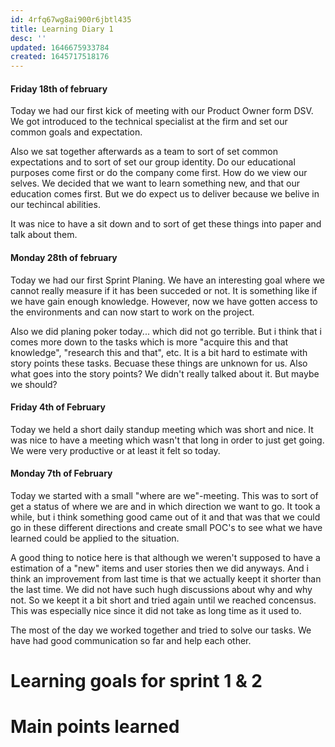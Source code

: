 ```yaml
---
id: 4rfq67wg8ai900r6jbtl435
title: Learning Diary 1
desc: ''
updated: 1646675933784
created: 1645717518176
---
```


#### Friday 18th of february
Today we had our first kick of meeting with our Product Owner form DSV. We got introduced to the technical specialist at the firm and set our common goals and expectation.

Also we sat together afterwards as a team to sort of set common expectations and to sort of set our group identity. Do our educational purposes come first or do the company come first. How do we view our selves. We decided that we want to learn something new, and that our education comes first. But we do expect us to deliver because we belive in our techincal abilities. 

It was nice to have a sit down and to sort of get these things into paper and talk about them. 

#### Monday 28th of february
Today we had our first Sprint Planing. We have an interesting goal where we cannot really measure if it has been succeded or not. It is something like if we have gain enough knowledge.
However, now we have gotten access to the environments and can now start to work on the project. 

Also we did planing poker today... which did not go terrible. But i think that i comes more down to the tasks which is more "acquire this and that knowledge", "research this and that", etc. It is a bit hard to estimate with story points these tasks. Becuase these things are unknown for us. Also what goes into the story points? We didn't really talked about it. But maybe we should?

#### Friday 4th of February
Today we held a short daily standup meeting which was short and nice. It was nice to have a meeting which wasn't that long in order to just get going. We were very productive or at least it felt so today.


#### Monday 7th of February
Today we started with a small "where are we"-meeting. This was to sort of get a status of where we are and in which direction we want to go. 
It took a while, but i think something good came out of it and that was that we could go in these different directions and create small POC's to see what we have learned could be applied to the situation. 

A good thing to notice here is that although we weren't supposed to have a estimation of a "new" items and user stories then we did anyways. And i think an improvement from last time is that we actually keept it shorter than the last time. We did not have such hugh discussions about why and why not. So we keept it a bit short and tried again until we reached concensus. This was especially nice since it did not take as long time as it used to. 

The most of the day we worked together and tried to solve our tasks. We have had good communication so far and help each other. 

# Learning goals for sprint 1 & 2

# Main points learned
